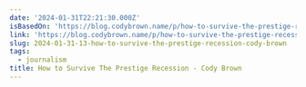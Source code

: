 ```yaml
---
date: '2024-01-31T22:21:30.000Z'
isBasedOn: 'https://blog.codybrown.name/p/how-to-survive-the-prestige-recession'
link: 'https://blog.codybrown.name/p/how-to-survive-the-prestige-recession'
slug: 2024-01-31-13-how-to-survive-the-prestige-recession-cody-brown
tags:
  - journalism
title: How to Survive The Prestige Recession - Cody Brown
---
```


